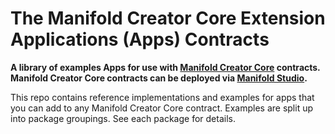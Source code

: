 # The Manifold Creator Core Extension Applications (Apps) Contracts

**A library of examples Apps for use with [Manifold Creator Core](https://github.com/manifoldxyz/creator-core-solidity) contracts. Manifold Creator Core contracts can be deployed via [Manifold Studio](https://studo.manifold.xyz).**

This repo contains reference implementations and examples for apps that you can add to any Manifold Creator Core contract.  Examples are split up into package groupings.  See each package for details.